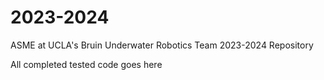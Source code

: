 # 2023-2024
ASME at UCLA's Bruin Underwater Robotics Team 2023-2024 Repository


All completed tested code goes here
